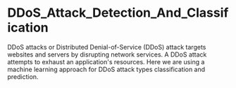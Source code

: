 # DDoS_Attack_Detection_And_Classification
DDoS attacks or Distributed Denial-of-Service (DDoS) attack targets websites and servers by disrupting network services. A DDoS attack attempts to exhaust an application's resources. Here we are using a machine learning approach for DDoS attack types classification and prediction.
